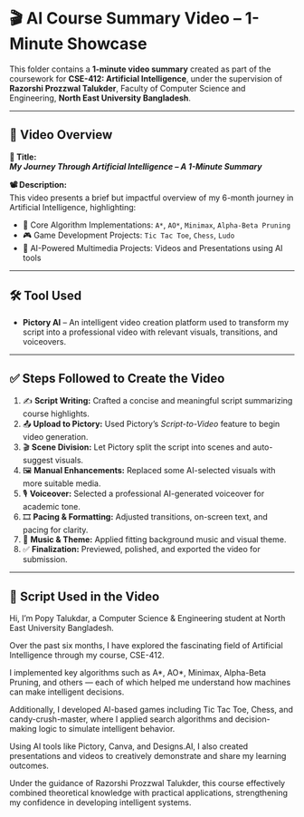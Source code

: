 # 🎬 AI Course Summary Video – 1-Minute Showcase

This folder contains a **1-minute video summary** created as part of the coursework for **CSE-412: Artificial Intelligence**, under the supervision of **Razorshi Prozzwal Talukder**, Faculty of Computer Science and Engineering, **North East University Bangladesh**.

---

## 📌 Video Overview

**🔖 Title:**  
**_My Journey Through Artificial Intelligence – A 1-Minute Summary_**

**📽️ Description:**  
This video presents a brief but impactful overview of my 6-month journey in Artificial Intelligence, highlighting:

- 🚀 Core Algorithm Implementations: `A*`, `AO*`, `Minimax`, `Alpha-Beta Pruning`
- 🎮 Game Development Projects: `Tic Tac Toe`, `Chess`, `Ludo`
- 🎨 AI-Powered Multimedia Projects: Videos and Presentations using AI tools

---

## 🛠️ Tool Used

- **Pictory AI** – An intelligent video creation platform used to transform my script into a professional video with relevant visuals, transitions, and voiceovers.

---

## ✅ Steps Followed to Create the Video

1. ✍️ **Script Writing:** Crafted a concise and meaningful script summarizing course highlights.
2. 📤 **Upload to Pictory:** Used Pictory’s *Script-to-Video* feature to begin video generation.
3. 🎬 **Scene Division:** Let Pictory split the script into scenes and auto-suggest visuals.
4. 🖼️ **Manual Enhancements:** Replaced some AI-selected visuals with more suitable media.
5. 🎙️ **Voiceover:** Selected a professional AI-generated voiceover for academic tone.
6. 🎞️ **Pacing & Formatting:** Adjusted transitions, on-screen text, and pacing for clarity.
7. 🎵 **Music & Theme:** Applied fitting background music and visual theme.
8. ✅ **Finalization:** Previewed, polished, and exported the video for submission.

---

## 📝 Script Used in the Video

Hi, I’m Popy Talukdar, a Computer Science & Engineering student at North East University Bangladesh.

Over the past six months, I have explored the fascinating field of Artificial Intelligence through my course, CSE-412.

I implemented key algorithms such as A*, AO*, Minimax, Alpha-Beta Pruning, and others — each of which helped me understand how machines can make intelligent decisions.

Additionally, I developed AI-based games including Tic Tac Toe, Chess, and candy-crush-master, where I applied search algorithms and decision-making logic to simulate intelligent behavior.

Using AI tools like Pictory, Canva, and Designs.AI, I also created presentations and videos to creatively demonstrate and share my learning outcomes.

Under the guidance of Razorshi Prozzwal Talukder, this course effectively combined theoretical knowledge with practical applications, strengthening my confidence in developing intelligent systems.
